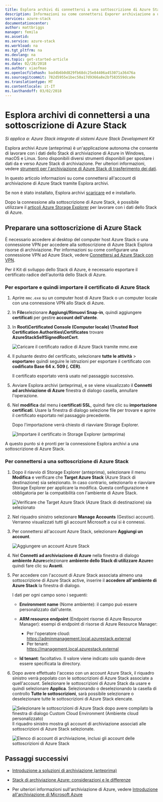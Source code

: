 ```yaml
---
title: Esplora archivi di connettersi a una sottoscrizione di Azure Stack
description: Informazioni su come connettersi Exporer archiviazione a una sottoscrizione di Azure Stack
services: azure-stack
documentationcenter: 
author: mattbriggs
manager: femila
ms.assetid: 
ms.service: azure-stack
ms.workload: na
ms.tgt_pltfrm: na
ms.devlang: na
ms.topic: get-started-article
ms.date: 02/28/2018
ms.author: xiaofmao
ms.openlocfilehash: bad4b6b0d829fb68dc25e84406a453071a36476a
ms.sourcegitcommit: 782d5955e1bec50a17d9366a8e2bf583559dca9e
ms.translationtype: MT
ms.contentlocale: it-IT
ms.lasthandoff: 03/02/2018
---
```

# <a name="connect-storage-explorer-to-an-azure-stack-subscription"></a>Esplora archivi di connettersi a una sottoscrizione di Azure Stack

*Si applica a: Azure Stack integrate di sistemi Azure Stack Development Kit*

Esplora archivi Azure (anteprima) è un'applicazione autonoma che consente di lavorare con i dati dello Stack di archiviazione di Azure in Windows, macOS e Linux. Sono disponibili diversi strumenti disponibili per spostare i dati da e verso Azure Stack di archiviazione. Per ulteriori informazioni, vedere [strumenti per l'archiviazione di Azure Stack di trasferimento dei dati](azure-stack-storage-transfer.md).

In questo articolo informazioni su come connettersi all'account di archiviazione di Azure Stack tramite Esplora archivi. 

Se non è stato installato, Esplora archivi [scaricare](http://www.storageexplorer.com/) ed e installarlo.

Dopo la connessione alla sottoscrizione di Azure Stack, è possibile utilizzare il [articoli Azure Storage Explorer](../../vs-azure-tools-storage-manage-with-storage-explorer.md) per lavorare con i dati dello Stack di Azure. 

## <a name="prepare-an-azure-stack-subscription"></a>Preparare una sottoscrizione di Azure Stack

È necessario accedere al desktop del computer host Azure Stack o una connessione VPN per accedere alla sottoscrizione di Azure Stack Esplora risorse di archiviazione. Per informazioni su come configurare una connessione VPN ad Azure Stack, vedere [Connettersi ad Azure Stack con VPN](azure-stack-connect-azure-stack.md#connect-to-azure-stack-with-vpn).

Per il Kit di sviluppo dello Stack di Azure, è necessario esportare il certificato radice dell'autorità dello Stack di Azure.

### <a name="to-export-and-then-import-the-azure-stack-certificate"></a>Per esportare e quindi importare il certificato di Azure Stack

1. Aprire `mmc.exe` su un computer host di Azure Stack o un computer locale con una connessione VPN allo Stack di Azure. 

2. In **File**selezionare **Aggiungi/Rimuovi Snap-in**, quindi aggiungere **certificati** per gestire **account dell'utente**.



3. In **Root\Certificated Console (Computer locale) \Trusted Root Certification Authorities\Certificates** trovare **AzureStackSelfSignedRootCert**.

    ![Caricare il certificato radice di Azure Stack tramite mmc.exe][25]

4. Il pulsante destro del certificato, selezionare **tutte le attività** > **esportare**e quindi seguire le istruzioni per esportare il certificato con **codificato Base 64 x. 509 (. CER)**.  

    Il certificato esportato verrà usato nel passaggio successivo.
5. Avviare Esplora archivi (anteprima), e se viene visualizzato il **Connetti ad archiviazione di Azure** finestra di dialogo casella, annullare l'operazione.

6. Nel **modifica** dal menu **i certificati SSL**, quindi fare clic su **importazione certificati**. Usare la finestra di dialogo selezione file per trovare e aprire il certificato esportato nel passaggio precedente.

    Dopo l'importazione verrà chiesto di riavviare Storage Explorer.

    ![Importare il certificato in Storage Explorer (anteprima)][27]

A questo punto si è pronti per la connessione Esplora archivi a una sottoscrizione di Azure Stack.

### <a name="to-connect-an-azure-stack-subscription"></a>Per connettersi a una sottoscrizione di Azure Stack


1. Dopo il riavvio di Storage Explorer (anteprima), selezionare il menu **Modifica** e verificare che **Target Azure Stack** (Azure Stack di destinazione) sia selezionato. In caso contrario, selezionarlo e riavviare Storage Explorer per applicare la modifica. Questa configurazione è obbligatoria per la compatibilità con l'ambiente di Azure Stack.

    ![Verificare che Target Azure Stack (Azure Stack di destinazione) sia selezionato][28]

7. Nel riquadro sinistro selezionare **Manage Accounts** (Gestisci account).  
    Verranno visualizzati tutti gli account Microsoft a cui si è connessi.

8. Per connettersi all'account Azure Stack, selezionare **Aggiungi un account**.

    ![Aggiungere un account Azure Stack][29]

9. Nel **Connetti ad archiviazione di Azure** nella finestra di dialogo **ambiente Azure**selezionare **ambiente dello Stack di utilizzare Azure**e quindi fare clic su **Avanti**.

10. Per accedere con l'account di Azure Stack associata almeno una sottoscrizione di Azure Stack active, inserire il **accedere all'ambiente di Azure Stack** la finestra di dialogo.  

    I dati per ogni campo sono i seguenti:

    * **Environment name** (Nome ambiente): il campo può essere personalizzato dall'utente.
    * **ARM resource endpoint** (Endpoint risorse di Azure Resource Manager): esempi di endpoint di risorse di Azure Resource Manager:

        * Per l'operatore cloud:<br> https://adminmanagement.local.azurestack.external   
        * Per tenant:<br> https://management.local.azurestack.external
 
    * **Id tenant**: facoltativo. Il valore viene indicato solo quando deve essere specificata la directory.

12. Dopo avere effettuato l'acceso con un account Azure Stack, il riquadro sinistro verrà popolato con le sottoscrizioni di Azure Stack associate a quell'account. Selezionare le sottoscrizioni di Azure Stack da usare e quindi selezionare **Applica**. Selezionando o deselezionando la casella di controllo **Tutte le sottoscrizioni**, sarà possibile selezionare o deselezionare tutte le sottoscrizioni di Azure Stack elencate.

    ![Selezionare le sottoscrizioni di Azure Stack dopo avere compilato la finestra di dialogo Custom Cloud Environment (Ambiente cloud personalizzato)][30]  
    Il riquadro sinistro mostra gli account di archiviazione associati alle sottoscrizioni di Azure Stack selezionate.

    ![Elenco di account di archiviazione, inclusi gli account delle sottoscrizioni di Azure Stack][31]

## <a name="next-steps"></a>Passaggi successivi
* [Introduzione a soluzioni di archiviazione (anteprima)](../../vs-azure-tools-storage-manage-with-storage-explorer.md)
* [Stack di archiviazione Azure: considerazioni e le differenze](azure-stack-acs-differences.md)


* Per ulteriori informazioni sull'archiviazione di Azure, vedere [Introduzione all'archiviazione di Microsoft Azure](../../storage/common/storage-introduction.md)

[25]: ./media/azure-stack-storage-connect-se/add-certificate-azure-stack.png
[26]: ./media/azure-stack-storage-connect-se/export-root-cert-azure-stack.png
[27]: ./media/azure-stack-storage-connect-se/import-azure-stack-cert-storage-explorer.png
[28]: ./media/azure-stack-storage-connect-se/select-target-azure-stack.png
[29]: ./media/azure-stack-storage-connect-se/add-azure-stack-account.png
[30]: ./media/azure-stack-storage-connect-se/select-accounts-azure-stack.png
[31]: ./media/azure-stack-storage-connect-se/azure-stack-storage-account-list.png
